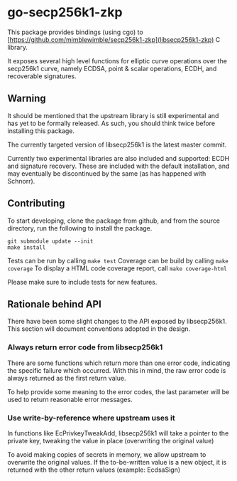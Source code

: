 # go-secp256k1-zkp

This package provides bindings (using cgo) to [https://github.com/mimblewimble/secp256k1-zkp](libsecp256k1-zkp) C library.

It exposes several high level functions for elliptic curve operations over the
secp256k1 curve, namely ECDSA, point & scalar operations, ECDH, and recoverable
signatures.

## Warning

It should be mentioned that the upstream library is still experimental
and has yet to be formally released. As such, you should think twice
before installing this package.

The currently targeted version of libsecp256k1 is the latest master commit.

Currently two experimental libraries are also included and supported: ECDH and
signature recovery. These are included with the default installation, and
may eventually be discontinued by the same (as has happened with Schnorr).

## Contributing

To start developing, clone the package from github, and from the
source directory, run the following to install the package.

    git submodule update --init
    make install

Tests can be run by calling `make test`
Coverage can be build by calling `make coverage`
To display a HTML code coverage report, call `make coverage-html`

Please make sure to include tests for new features.

## Rationale behind API

There have been some slight changes to the API exposed by libsecp256k1.
This section will document conventions adopted in the design.

### Always return error code from libsecp256k1

There are some functions which return more than one error code, indicating
the specific failure which occurred. With this in mind, the raw error
code is always returned as the first return value.

To help provide some meaning to the error codes, the last parameter will
be used to return reasonable error messages.

### Use write-by-reference where upstream uses it

In functions like EcPrivkeyTweakAdd, libsecp256k1 will take a pointer
to the private key, tweaking the value in place (overwriting the original value)

To avoid making copies of secrets in memory, we allow upstream to
overwrite the original values. If the to-be-written value is a new object,
it is returned with the other return values (example: EcdsaSign)
